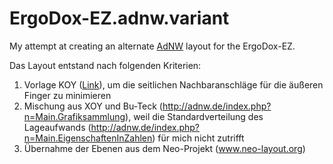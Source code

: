 # ErgoDox-EZ.adnw.variant

My attempt at creating an alternate <a href="http://www.adnw.de">AdNW</a> layout for the ErgoDox-EZ.

Das Layout entstand nach folgenden Kriterien:
1. Vorlage KOY (<a href="http://adnw.de/index.php?n=Main.SeitlicheNachbaranschl%C3%A4ge">Link</a>), um die seitlichen Nachbaranschläge für die äußeren Finger zu minimieren
2. Mischung aus XOY und Bu-Teck (http://adnw.de/index.php?n=Main.Grafiksammlung), weil die Standardverteilung des Lageaufwands (http://adnw.de/index.php?n=Main.EigenschaftenInZahlen) für mich nicht zutrifft
3. Übernahme der Ebenen aus dem Neo-Projekt (www.neo-layout.org)
